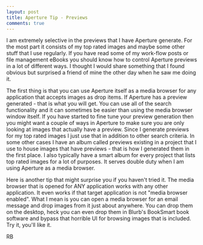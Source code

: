 ```yaml
---
layout: post
title: Aperture Tip - Previews
comments: true
---
```

I am extremely selective in the previews that I have Aperture generate. For the most part it consists of my top rated images and maybe some other stuff that I use regularly. If you have read some of my work-flow posts or file management eBooks you should know how to control Aperture previews in a lot of different ways. I thought I would share something that I found obvious but surprised a friend of mine the other day when he saw me doing it.

The first thing is that you can use Aperture itself as a media browser for any application that accepts images as drop items. If Aperture has a preview generated - that is what you will get. You can use all of the search functionality and it can sometimes be easier than using the media browser window itself. If you have started to fine tune your preview generation then you might want a couple of ways in Aperture to make sure you are only looking at images that actually have a preview. Since I generate previews for my top rated images I just use that in addition to other search criteria. In some other cases I have an album called previews existing in a project that I use to house images that have previews - that is how I generated them in the first place. I also typically have a smart album for every project that lists top rated images for a lot of purposes. It serves double duty when I am using Aperture as a media browser.

Here is another tip that might surprise you if you haven't tried it. The media browser that is opened for ANY application works with any other application. It even works if that target application is not "media browser enabled". What I mean is you can open a media browser for an email message and drop images from it just about anywhere. You can drop them on the desktop, heck you can even drop them in Blurb's BookSmart book software and bypass that horrible UI for browsing images that is included. Try it, you'll like it.

RB